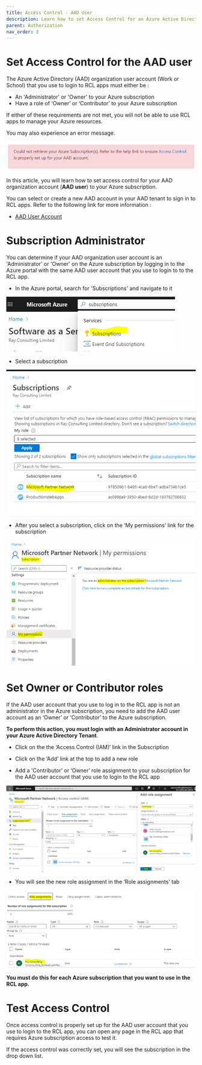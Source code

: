 ```yaml
---
title: Access Control - AAD User
description: Learn how to set Access Control for an Azure Active Directory Organization User for use in RCL applications
parent: Authorization
nav_order: 3
---
```


# Set Access Control for the AAD user

The Azure Active Directory (AAD) organization user account (Work or School) that you use to login to RCL apps must either be :

- An 'Administrator' or 'Owner' to your Azure subscription
- Have a role of ‘Owner’ or ‘Contributor’ to your Azure subscription

If either of these requirements are not met, you will not be able to use RCL apps to manage your Azure resources.

You may also experience an error message.

![image](../images/authorization_signin/access-control-errormsg.png)

In this article, you will learn how to set access control for your AAD organization account (**AAD user**) to your Azure subscription.

You can select or create a new AAD account in your AAD tenant to sign in to RCL apps. Refer to the following link for more information :

- [AAD User Account](./aad-account-user)

# Subscription Administrator

You can determine if your AAD organization user account is an 'Administrator' or 'Owner' on the Azure subscription by logging in to the Azure portal with the same AAD user account that you use to login to to the RCL app.

- In the Azure portal, search for 'Subscriptions' and navigate to it

![image](../images/authorization_signin/access-control-subscriptions-search.png)

- Select a subscription

![image](../images/authorization_signin/access-control-subscription-select.png)

- After you select a subscription, click on the ‘My permissions’ link for the subscription

![image](../images/authorization_signin/access-control-mypermissions.png)

# Set Owner or Contributor roles

If the AAD user account that you use to log in to the RCL app is not an administrator in the Azure subscription, you need to add the AAD user account as an ‘Owner’ or ‘Contributor’ to the Azure subscription.

**To perform this action, you must login with an Administrator account in your Azure Active Directory Tenant**.

- Click on the the ‘Access Control (IAM)’ link in the Subscription 

- Click on the ‘Add’ link at the top to add a new role

- Add a 'Contributor’ or ‘Owner’ role assignment to your subscription for the AAD user account that you use to login to the RCL app

![image](../images/authorization_signin/access-control-create.png)

- You will see the new role assignment in the ‘Role assignments’ tab

![image](../images/authorization_signin/access-control-list.png)

**You must do this for each Azure subscription that you want to use in the RCL app.**

# Test Access Control

Once access control is properly set up for the AAD user account that you use to login to the RCL app, you can open any page in the RCL app that requires Azure subscription access to test it.

If the access control was correctly set, you will see the subscription in the drop down list.











